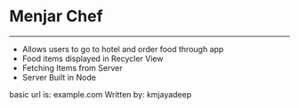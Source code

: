  # Menjar Chef 
-----------------------
<ul>
<li> Allows users to go to hotel and order food through app </li>
<li> Food items displayed in Recycler View </li>
<li> Fetching Items from Server </li>
<li> Server Built in Node </li>
</ul>
 basic url is: example.com
 Written by: kmjayadeep
 

